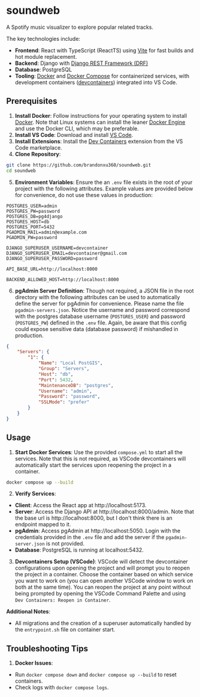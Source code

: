 # soundweb
A Spotify music visualizer to explore popular related tracks.

The key technologies include:

* **Frontend**: React with TypeScript (ReactTS) using [Vite](https://vite.dev/) for fast builds and hot module replacement.
* **Backend**: Django with [Django REST Framework (DRF)](https://www.django-rest-framework.org/)
* **Database**: PostgreSQL
* **Tooling**: [Docker](https://www.docker.com/) and [Docker Compose](https://docs.docker.com/compose/) for containerized services, with development containers ([devcontainers](https://code.visualstudio.com/docs/devcontainers/containers)) integrated into VS Code.

## Prerequisites
1. **Install Docker**: Follow instructions for your operating system to install [Docker](https://docs.docker.com/get-started/get-docker/). Note that Linux systems can install the leaner [Docker Engine](https://docs.docker.com/engine/install/) and use the Docker CLI, which may be preferable.
2. **Install VS Code**: Download and install [VS Code](https://code.visualstudio.com/).
3. **Install Extensions**: Install the [Dev Containers](vscode:extension/ms-vscode-remote.remote-containers) extension from the VS Code marketplace.
4. **Clone Repository**:
```bash
git clone https://github.com/brandonxu360/soundweb.git
cd soundweb
```
5. **Environment Variables**: Ensure the an `.env` file exists in the root of your project with the following attributes. Example values are provided below for convenience, do not use these values in production:
```env
POSTGRES_USER=admin
POSTGRES_PW=password
POSTGRES_DB=pg4django
POSTGRES_HOST=db
POSTGRES_PORT=5432
PGADMIN_MAIL=admin@example.com
PGADMIN_PW=password

DJANGO_SUPERUSER_USERNAME=devcontainer
DJANGO_SUPERUSER_EMAIL=devcontainer@gmail.com
DJANGO_SUPERUSER_PASSWORD=password

API_BASE_URL=http://localhost:8000

BACKEND_ALLOWED_HOST=http://localhost:8000
```

6. **pgAdmin Server Definition**: Though not required, a JSON file in the root directory with the following attributes can be used to automatically define the server for pgAdmin for convenience. Please name the file `pgadmin-servers.json`. Notice the username and password correspond with the postgres database username (`POSTGRES_USER`) and password (`POSTGRES_PW`) defined in the `.env` file. Again, be aware that this config could expose sensitive data (database password) if mishandled in production.
```json
{
    "Servers": {
        "1": {
            "Name": "Local PostGIS",
            "Group": "Servers",
            "Host": "db",
            "Port": 5432,
            "MaintenanceDB": "postgres",
            "Username": "admin",
            "Password": "password",
            "SSLMode": "prefer"
        }
    }
}
```

## Usage
1. **Start Docker Services**: Use the provided `compose.yml` to start all the services. Note that this is not required, as VSCode devcontainers will automatically start the services upon reopening the project in a container.
```bash
docker compose up --build
```
2. **Verify Services**:
* **Client**: Access the React app at http://localhost:5173.
* **Server**: Access the Django API at http://localhost:8000/admin. Note that the base url is http://localhost:8000, but I don't think there is an endpoint mapped to it.
* **pgAdmin**: Access pgAdmin at http://localhost:5050. Login with the credentials provided in the `.env` file and add the server if the `pgadmin-server.json` is not provided.
* **Database**: PostgreSQL is running at localhost:5432.
3. **Devcontainers Setup (VSCode)**: VSCode will detect the devcontainer configurations upon opening the project and will prompt you to reopen the project in a container. Choose the container based on which service you want to work on (you can open another VSCode window to work on both at the same time). You can reopen the project at any point without being prompted by opening the VSCode Command Palette and using `Dev Containers: Reopen in Container`.

**Additional Notes**:
* All migrations and the creation of a superuser automatically handled by the `entrypoint.sh` file on container start.

## Troubleshooting Tips
1. **Docker Issues**:
* Run `docker compose down` and `docker compose up --build` to reset containers.
* Check logs with `docker compose logs`.

